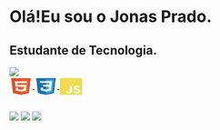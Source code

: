 <h1>Olá!Eu sou o Jonas Prado.</h1>

<h2>Estudante de Tecnologia.</h2>




<div>
<a href="https://github.com/JonasPrado">
  <img height="180em" src="https://github-readme-stats.vercel.app/api?username=JonasPrado&show_icons=false&theme=tokyonight&include_all_commits=true&count_private=true"/>
  
  <div/>
 
  <div>
  
  <img align="center" alt="Jonas-HTML" height="30" width="40" src="https://raw.githubusercontent.com/devicons/devicon/master/icons/html5/html5-original.svg">
  <img align="center" alt="Jonas-CSS" height="30" width="40" src="https://raw.githubusercontent.com/devicons/devicon/master/icons/css3/css3-original.svg">
  <img align="center" alt="Rafa-Js" height="30" width="40" src="https://raw.githubusercontent.com/devicons/devicon/master/icons/javascript/javascript-plain.svg">

 
  </div>
  
  ##
  
  <div> 
 
  <a href="https://instagram.com/jonasprado87" target="_blank"><img src="https://img.shields.io/badge/-Instagram-%23E4405F?style=for-the-badge&logo=instagram&logoColor=white" target="_blank"></a>
  <a href = "mailto:jonasprado87@hotmail.com"><img src="https://img.shields.io/badge/-Hotmail-%23333?style=for-the-badge&logo=gmail&logoColor=white" target="_blank"></a>
  <a href="https://www.linkedin.com/in/jonas-prado-8b0803226" target="_blank"><img src="https://img.shields.io/badge/-LinkedIn-%230077B5?style=for-the-badge&logo=linkedin&logoColor=white" target="_blank"></a> 
 
 
 
</div>
